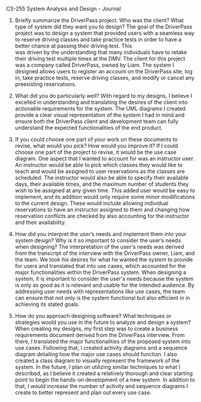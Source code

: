 CS-255 System Analysis and Design - Journal

1. Briefly summarize the DriverPass project. Who was the client? What type of system did they want you to design?
    The goal of the DriverPass project was to design a system that provided users with a seamless way to reserve driving classes and take practice tests in order to have a better chance at passing their driving test. This   
    was driven by the understanding that many individuals have to retake their driving test multiple times at the DMV. The client for this project was a company called DriverPass, owned by Liam. The system I designed allows 
    users to register an account on the DriverPass site, log in, take practice tests, reserve driving classes, and modify or cancel any preexisting reservations.

2. What did you do particularly well?
    With regard to my designs, I believe I excelled in understanding and translating the desires of the client into actionable requirements for the system. The UML diagrams I created provide a clear visual representation of 
    the system I had in mind and ensure both the DriverPass client and development team can fully understand the expected functionalities of the end product.  

3. If you could choose one part of your work on these documents to revise, what would you pick? How would you improve it?
    If I could choose one part of the project to revise, it would be the use case diagram. One aspect that I wanted to account for was an instructor user. An instructor would be able to pick which classes they would like to 
    teach and would be assigned to user reservations as the classes are scheduled. The instructor would also be able to specify their available days, their available times, and the maximum number of students they wish to be 
    assigned at any given time. This added user would be easy to implement, and its addition would only require some minor modifications to the current design. These would include allowing individual reservations to have an 
    instructor assigned to them and changing how reservation conflicts are checked by also accounting for the instructor and their availability. 

4. How did you interpret the user’s needs and implement them into your system design? Why is it so important to consider the user’s needs when designing?
    The interpretation of the user's needs was derived from the transcript of the interview with the DriverPass owner, Liam, and the team. We took his desires for what he wanted the system to provide for users and 
    translated that into use cases, which accounted for the major functionalities within the DriverPass system. When designing a system, it is important to consider the user's needs because the system is only as good as it 
    is relevant and usable for the intended audience. By addressing user needs with representations like use cases, the team can ensure that not only is the system functional but also efficient in in achieving its stated 
    goals. 

5. How do you approach designing software? What techniques or strategies would you use in the future to analyze and design a system?
    When creating my designs, my first step was to create a business requirements document derived from the DriverPass interview. From there, I translated the major functionalities of the proposed system into use cases. 
    Following that, I created activity diagrams and a sequence diagram detailing how the major use cases should function. I also created a class diagram to visually represent the framework of the system. In the future, I 
    plan on utilizing similar techniques to what I described, as I believe it created a relatively thorough and clear starting point to begin the hands-on development of a new system. In addition to that, I would increase 
    the number of activity and sequence diagrams I create to better represent and plan out every use case. 
